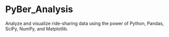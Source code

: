 # PyBer_Analysis
Analyze and visualize ride-sharing data using the power of Python, Pandas, SciPy, NumPy, and Matplotlib.
